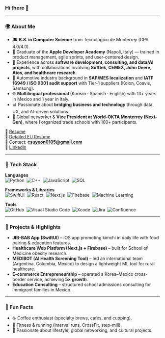 ### Hi there 👋

---

### 🌍 About Me  
- 🎓 **B.S. in Computer Science** from Tecnológico de Monterrey (GPA 4.0/4.0).  
- 📱 Graduate of the **Apple Developer Academy** (Napoli, Italy) — trained in product management, agile sprints, and user-centered design.  
- 💼 Experience across **software development, consulting, and data/AI projects**, with collaborations involving **Softtek, CEMEX, John Deere, Atos, and healthcare research**.  
- 🚗 Automotive industry background in **SAP/MES localization** and **IATF 16949 / ISO 9001 audit support** with Tier-1 suppliers (Kolon, Coavis, Samsong).  
- 🌐 **Multilingual professional** (Korean · Spanish · English) with 13+ years in Mexico and 1 year in Italy.  
- 📊 Passionate about **bridging business and technology** through data, UX, and AI-driven solutions.  
- 🤝 Global networker & **Vice President at World-OKTA Monterrey (Next-Gen)**, where I organized trade schools with 100+ participants.  

📁 [Resume](https://drive.google.com/file/d/1lnlY6aJ0wGShPvJquNa2dvxokIIto2yS/view?usp=sharing)  
📄 [Detailed EU Resume](https://drive.google.com/file/d/12UE5Q5Qh44O1rUCLUo7k8nENZeU36uuX/view?usp=sharing)  
📩 Contact: **csuyeon0105@gmail.com**  
🔗 [LinkedIn](https://www.linkedin.com/in/suyeoncho)  

---

### 💾 Tech Stack  

**Languages**  
![Python](https://img.shields.io/badge/-Python-05122A?style=flat&logo=python)&nbsp;
![C++](https://img.shields.io/badge/-C++-05122A?style=flat&logo=c%2B%2B&logoColor=00599C)&nbsp;
![JavaScript](https://img.shields.io/badge/-JavaScript-05122A?style=flat&logo=javascript)&nbsp;
![SQL](https://img.shields.io/badge/-SQL-05122A?style=flat&logo=mysql)&nbsp;

**Frameworks & Libraries**  
![SwiftUI](https://img.shields.io/badge/-SwiftUI-05122A?style=flat&logo=swift)&nbsp;
![React](https://img.shields.io/badge/-React-05122A?style=flat&logo=react)&nbsp;
![Next.js](https://img.shields.io/badge/-Next.js-05122A?style=flat&logo=next.js)&nbsp;
![Firebase](https://img.shields.io/badge/-Firebase-05122A?style=flat&logo=firebase)&nbsp;
![Machine Learning](https://img.shields.io/badge/-Machine%20Learning-05122A?style=flat&logo=tensorflow)&nbsp;

**Tools**  
![GitHub](https://img.shields.io/badge/-GitHub-05122A?style=flat&logo=github)&nbsp;
![Visual Studio Code](https://img.shields.io/badge/-Visual%20Studio%20Code-05122A?style=flat&logo=visual-studio-code&logoColor=007ACC)&nbsp;
![Xcode](https://img.shields.io/badge/-Xcode-05122A?style=flat&logo=xcode)&nbsp;
![Jira](https://img.shields.io/badge/-Jira-05122A?style=flat&logo=jira)&nbsp;
![Confluence](https://img.shields.io/badge/-Confluence-05122A?style=flat&logo=confluence)&nbsp;

---

### 🚀 Projects & Highlights  

- **JIB-BAB App (SwiftUI)** – iOS app promoting kimchi in daily life with food pairing & education features.  
- **Healthcare Web Platform (Next.js + Firebase)** – built for School of Medicine obesity research.  
- **MEDIBOT (AI Health Screening Tool)** – led an international team (Argentina, Colombia, Mexico) to design a lightweight ML tool for rural healthcare.  
- **E-commerce Entrepreneurship** – operated a Korea–Mexico cross-border service, achieving **5× growth**.  
- **Education Consulting** – structured school admissions consulting for immigrant families in Mexico.  

---

### 🌟 Fun Facts  
- ☕ Coffee enthusiast (specialty brews, cafés, and cupping).  
- 🏃 Fitness & running (interval runs, CrossFit, step-mill).  
- 🎨 Passionate about lifestyle, global networking, and cultural projects.  

